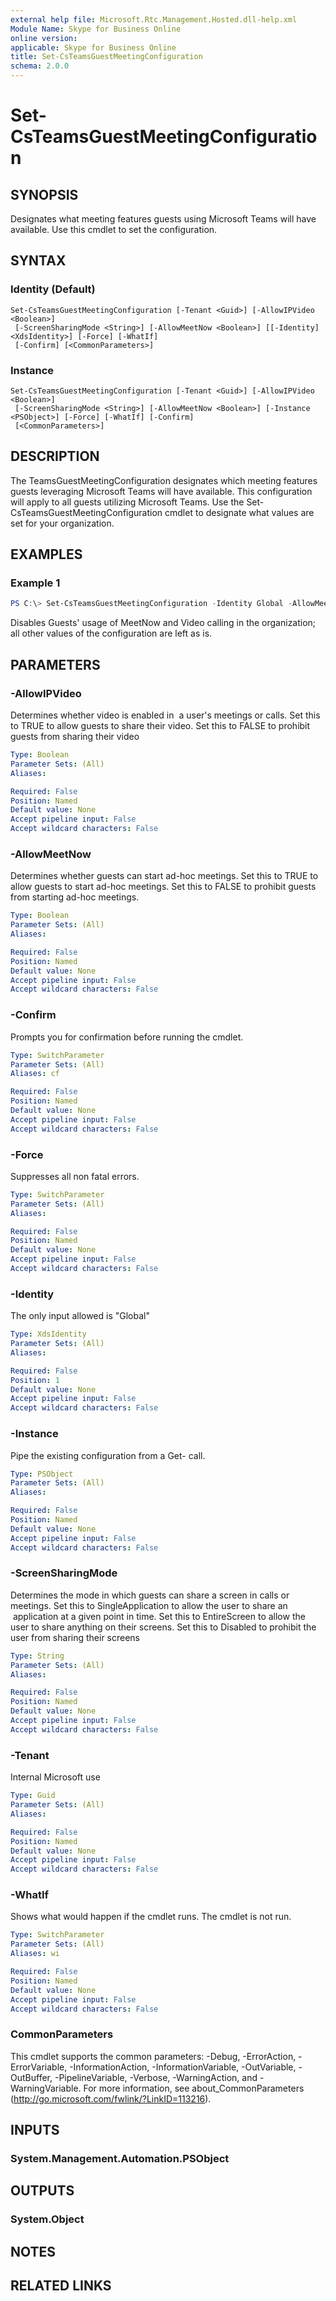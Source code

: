 ```yaml
---
external help file: Microsoft.Rtc.Management.Hosted.dll-help.xml
Module Name: Skype for Business Online
online version:
applicable: Skype for Business Online
title: Set-CsTeamsGuestMeetingConfiguration
schema: 2.0.0
---
```


# Set-CsTeamsGuestMeetingConfiguration

## SYNOPSIS

Designates what meeting features guests using Microsoft Teams will have available. Use this cmdlet to set the configuration.

## SYNTAX

### Identity (Default)
```
Set-CsTeamsGuestMeetingConfiguration [-Tenant <Guid>] [-AllowIPVideo <Boolean>]
 [-ScreenSharingMode <String>] [-AllowMeetNow <Boolean>] [[-Identity] <XdsIdentity>] [-Force] [-WhatIf]
 [-Confirm] [<CommonParameters>]
```

### Instance
```
Set-CsTeamsGuestMeetingConfiguration [-Tenant <Guid>] [-AllowIPVideo <Boolean>]
 [-ScreenSharingMode <String>] [-AllowMeetNow <Boolean>] [-Instance <PSObject>] [-Force] [-WhatIf] [-Confirm]
 [<CommonParameters>]
```

## DESCRIPTION

The TeamsGuestMeetingConfiguration designates which meeting features guests leveraging Microsoft Teams will have available.  This configuration will apply to all guests utilizing Microsoft Teams.  Use the Set-CsTeamsGuestMeetingConfiguration cmdlet to designate what values are set for your organization.

## EXAMPLES

### Example 1
```powershell
PS C:\> Set-CsTeamsGuestMeetingConfiguration -Identity Global -AllowMeetNow $false -AllowIPVideo $false
```

Disables Guests' usage of MeetNow and Video calling in the organization; all other values of the configuration are left as is.

## PARAMETERS

### -AllowIPVideo
Determines whether video is enabled in  a user's meetings or calls. Set this to TRUE to allow guests to share their video. Set this to FALSE to prohibit guests from sharing their video

```yaml
Type: Boolean
Parameter Sets: (All)
Aliases:

Required: False
Position: Named
Default value: None
Accept pipeline input: False
Accept wildcard characters: False
```

### -AllowMeetNow
Determines whether guests can start ad-hoc meetings. Set this to TRUE to allow guests to start ad-hoc meetings. Set this to FALSE to prohibit guests from starting ad-hoc meetings. 


```yaml
Type: Boolean
Parameter Sets: (All)
Aliases:

Required: False
Position: Named
Default value: None
Accept pipeline input: False
Accept wildcard characters: False
```

### -Confirm
Prompts you for confirmation before running the cmdlet.

```yaml
Type: SwitchParameter
Parameter Sets: (All)
Aliases: cf

Required: False
Position: Named
Default value: None
Accept pipeline input: False
Accept wildcard characters: False
```

### -Force
Suppresses all non fatal errors.

```yaml
Type: SwitchParameter
Parameter Sets: (All)
Aliases:

Required: False
Position: Named
Default value: None
Accept pipeline input: False
Accept wildcard characters: False
```

### -Identity
The only input allowed is "Global"

```yaml
Type: XdsIdentity
Parameter Sets: (All)
Aliases:

Required: False
Position: 1
Default value: None
Accept pipeline input: False
Accept wildcard characters: False
```

### -Instance
Pipe the existing configuration from a Get- call.

```yaml
Type: PSObject
Parameter Sets: (All)
Aliases:

Required: False
Position: Named
Default value: None
Accept pipeline input: False
Accept wildcard characters: False
```

### -ScreenSharingMode
Determines the mode in which guests can share a screen in calls or meetings. Set this to SingleApplication to allow the user to share an  application at a given point in time. Set this to EntireScreen to allow the user to share anything on their screens. Set this to Disabled to prohibit the user from sharing their screens

```yaml
Type: String
Parameter Sets: (All)
Aliases:

Required: False
Position: Named
Default value: None
Accept pipeline input: False
Accept wildcard characters: False
```

### -Tenant
Internal Microsoft use

```yaml
Type: Guid
Parameter Sets: (All)
Aliases:

Required: False
Position: Named
Default value: None
Accept pipeline input: False
Accept wildcard characters: False
```

### -WhatIf
Shows what would happen if the cmdlet runs.
The cmdlet is not run.

```yaml
Type: SwitchParameter
Parameter Sets: (All)
Aliases: wi

Required: False
Position: Named
Default value: None
Accept pipeline input: False
Accept wildcard characters: False
```

### CommonParameters
This cmdlet supports the common parameters: -Debug, -ErrorAction, -ErrorVariable, -InformationAction, -InformationVariable, -OutVariable, -OutBuffer, -PipelineVariable, -Verbose, -WarningAction, and -WarningVariable.
For more information, see about_CommonParameters (http://go.microsoft.com/fwlink/?LinkID=113216).

## INPUTS

### System.Management.Automation.PSObject
## OUTPUTS

### System.Object
## NOTES

## RELATED LINKS
